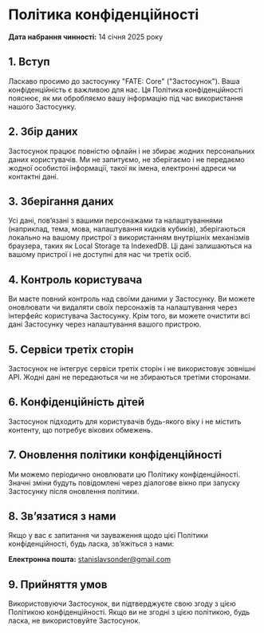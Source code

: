 # Політика конфіденційності

**Дата набрання чинності:** 14 січня 2025 року

## 1. Вступ

Ласкаво просимо до застосунку "FATE: Core" ("Застосунок"). Ваша конфіденційність є важливою для нас. Ця Політика конфіденційності пояснює, як ми обробляємо вашу інформацію під час використання нашого Застосунку.

## 2. Збір даних

Застосунок працює повністю офлайн і не збирає жодних персональних даних користувачів. Ми не запитуємо, не зберігаємо і не передаємо жодної особистої інформації, такої як імена, електронні адреси чи контактні дані.

## 3. Зберігання даних

Усі дані, пов’язані з вашими персонажами та налаштуваннями (наприклад, тема, мова, налаштування кидків кубиків), зберігаються локально на вашому пристрої з використанням внутрішніх механізмів браузера, таких як Local Storage та IndexedDB. Ці дані залишаються на вашому пристрої і не доступні для нас чи третіх осіб.

## 4. Контроль користувача

Ви маєте повний контроль над своїми даними у Застосунку. Ви можете оновлювати чи видаляти своїх персонажів та налаштування через інтерфейс користувача Застосунку. Крім того, ви можете очистити всі дані Застосунку через налаштування вашого пристрою.

## 5. Сервіси третіх сторін

Застосунок не інтегрує сервіси третіх сторін і не використовує зовнішні API. Жодні дані не передаються чи не збираються третіми сторонами.

## 6. Конфіденційність дітей

Застосунок підходить для користувачів будь-якого віку і не містить контенту, що потребує вікових обмежень.

## 7. Оновлення політики конфіденційності

Ми можемо періодично оновлювати цю Політику конфіденційності. Значні зміни будуть повідомлені через діалогове вікно при запуску Застосунку після оновлення політики.

## 8. Зв’язатися з нами

Якщо у вас є запитання чи зауваження щодо цієї Політики конфіденційності, будь ласка, зв’яжіться з нами:

**Електронна пошта:** [stanislavsonder@gmail.com](mailto:stanislavsonder@gmail.com)

## 9. Прийняття умов

Використовуючи Застосунок, ви підтверджуєте свою згоду з цією Політикою конфіденційності. Якщо ви не згодні з цією політикою, будь ласка, не використовуйте Застосунок.

